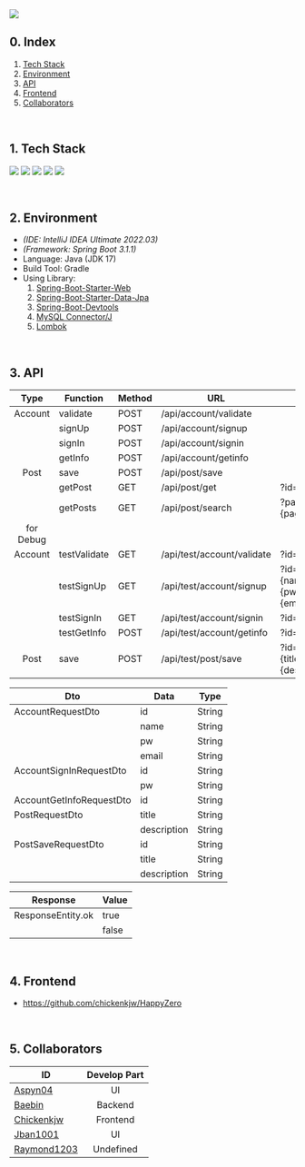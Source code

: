 <img src="https://capsule-render.vercel.app/api?type=waving&color=ffa500&height=300&section=header&text=Localhost:%20Inha&fontSize=90" />

## 0. Index
1. [Tech Stack](#1-tech-stack)
2. [Environment](#2-environment)
3. [API](#3-api)
4. [Frontend](#4-frontend)
5. [Collaborators](#5-collaborators)

</br>

## 1. Tech Stack
<img src="https://img.shields.io/badge/HTML-E34F26?style=for-the-badge&logo=HTML5&logoColor=white"> <img src="https://img.shields.io/badge/CSS-1572B6?style=for-the-badge&logo=CSS3&logoColor=white"> <img src="https://img.shields.io/badge/Javascript-F7DF1E?style=for-the-badge&logo=Javascript&logoColor=black"> <img src="https://img.shields.io/badge/Blazor-512BD4?style=for-the-badge&logo=Blazor&logoColor=white"> <img src="https://img.shields.io/badge/SpringBoot-6DB33F?style=for-the-badge&logo=SpringBoot&logoColor=white">

</br>

## 2. Environment

- *(IDE: IntelliJ IDEA Ultimate 2022.03)*
- *(Framework: Spring Boot 3.1.1)*
- Language: Java (JDK 17)
- Build Tool: Gradle
- Using Library:
  1. [Spring-Boot-Starter-Web](https://mvnrepository.com/artifact/org.springframework.boot/spring-boot-starter-web)
  2. [Spring-Boot-Starter-Data-Jpa](https://mvnrepository.com/artifact/org.springframework.boot/spring-boot-starter-data-jpa)
  3. [Spring-Boot-Devtools](https://mvnrepository.com/artifact/org.springframework.boot/spring-boot-devtools)
  4. [MySQL Connector/J](https://mvnrepository.com/artifact/com.mysql/mysql-connector-j)
  5. [Lombok](https://mvnrepository.com/artifact/org.projectlombok/lombok)

</br>

## 3. API

| Type | Function | Method | URL | Parameter | Dto | Return |
| :---: | --- | --- | --- | --- | --- | --- |
| Account | validate | POST | /api/account/validate | | AccountRequestDto | ResponseEntity.ok |
| | signUp | POST | /api/account/signup | | AccountRequestDto | ResponseEntity.ok |
| | signIn | POST | /api/account/signin | | AccountSignInRequestDto | ResponseEntity.ok |
| | getInfo | POST | /api/account/getinfo | | AccountGetInfoRequestDto | Json |
| Post | save | POST | /api/post/save | | PostSaveRequestDto | ResponseEntity.ok |
| | getPost | GET | /api/post/get | ?id={id} | | Json |
| | getPosts | GET | /api/post/search | ?page={page}&size={size} | | Json |
| for Debug | | | | | | |
| Account | testValidate | GET | /api/test/account/validate | ?id={id} | | ResponseEntity.ok |
| | testSignUp | GET | /api/test/account/signup | ?id={id}&name={name}&pw={pw}&email={email} | | ResponseEntity.ok |
| | testSignIn | GET | /api/test/account/signin | ?id={id}&pw={pw} | | ResponseEntity.ok |
| | testGetInfo | POST | /api/test/account/getinfo | ?id={id} | | Json |
| Post | save | POST | /api/test/post/save | ?id={id}&title={title}&description={description} | | Json |

| Dto | Data | Type |
| --- | --- | --- |
| AccountRequestDto | id | String |
| | name | String |
| | pw | String |
| | email | String |
| AccountSignInRequestDto | id | String |
| | pw | String |
| AccountGetInfoRequestDto | id | String |
| PostRequestDto | title | String |
| | description | String |
| PostSaveRequestDto | id | String |
| | title | String |
| | description | String |

| Response | Value |
| --- | --- |
| ResponseEntity.ok | true |
| | false |

</br>

## 4. Frontend
- https://github.com/chickenkjw/HappyZero

</br>

## 5. Collaborators
| ID | Develop Part |
| --- | :---: |
| [Aspyn04](https://github.com/Aspyn04) | UI |
| [Baebin](https://github.com/Baebin) | Backend |
| [Chickenkjw](https://github.com/Chickenkjw) | Frontend |
| [Jban1001](https://github.com/Jban1001) | UI |
| [Raymond1203](https://github.com/Raymond1203) | Undefined |
